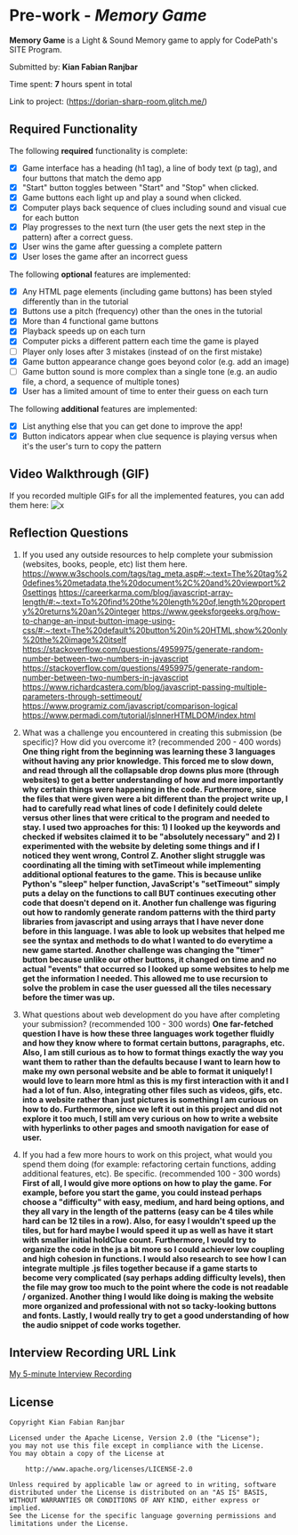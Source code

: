 # Pre-work - *Memory Game*

**Memory Game** is a Light & Sound Memory game to apply for CodePath's SITE Program. 

Submitted by: **Kian Fabian Ranjbar**

Time spent: **7** hours spent in total

Link to project: (https://dorian-sharp-room.glitch.me/)

## Required Functionality

The following **required** functionality is complete:

* [x] Game interface has a heading (h1 tag), a line of body text (p tag), and four buttons that match the demo app
* [x] "Start" button toggles between "Start" and "Stop" when clicked. 
* [x] Game buttons each light up and play a sound when clicked. 
* [x] Computer plays back sequence of clues including sound and visual cue for each button
* [x] Play progresses to the next turn (the user gets the next step in the pattern) after a correct guess. 
* [x] User wins the game after guessing a complete pattern
* [x] User loses the game after an incorrect guess

The following **optional** features are implemented:

* [x] Any HTML page elements (including game buttons) has been styled differently than in the tutorial
* [x] Buttons use a pitch (frequency) other than the ones in the tutorial
* [x] More than 4 functional game buttons
* [x] Playback speeds up on each turn
* [x] Computer picks a different pattern each time the game is played
* [ ] Player only loses after 3 mistakes (instead of on the first mistake)
* [x] Game button appearance change goes beyond color (e.g. add an image)
* [ ] Game button sound is more complex than a single tone (e.g. an audio file, a chord, a sequence of multiple tones)
* [x] User has a limited amount of time to enter their guess on each turn

The following **additional** features are implemented:

- [x] List anything else that you can get done to improve the app!
- [x] Button indicators appear when clue sequence is playing versus when it's the user's turn to copy the pattern

## Video Walkthrough (GIF)

If you recorded multiple GIFs for all the implemented features, you can add them here:
![x](https://i.imgur.com/Je5h9E1.gif)

## Reflection Questions
1. If you used any outside resources to help complete your submission (websites, books, people, etc) list them here. 
https://www.w3schools.com/tags/tag_meta.asp#:~:text=The%20tag%20defines%20metadata,the%20document%2C%20and%20viewport%20settings
https://careerkarma.com/blog/javascript-array-length/#:~:text=To%20find%20the%20length%20of,length%20property%20returns%20an%20integer
https://www.geeksforgeeks.org/how-to-change-an-input-button-image-using-css/#:~:text=The%20default%20button%20in%20HTML,show%20only%20the%20image%20itself
https://stackoverflow.com/questions/4959975/generate-random-number-between-two-numbers-in-javascript
https://stackoverflow.com/questions/4959975/generate-random-number-between-two-numbers-in-javascript
https://www.richardcastera.com/blog/javascript-passing-multiple-parameters-through-settimeout/
https://www.programiz.com/javascript/comparison-logical
https://www.permadi.com/tutorial/jsInnerHTMLDOM/index.html


2. What was a challenge you encountered in creating this submission (be specific)? How did you overcome it? (recommended 200 - 400 words) 
**One thing right from the beginning was learning these 3 languages without having any prior knowledge. This forced me to slow down, and read through all the collapsable drop downs plus more (through websites) to get a better understanding of how and more importantly why certain things were happening in the code. Furthermore, since the files that were given were a bit different than the project write up, I had to carefully read what lines of code I definitely could delete versus other lines that were critical to the program and needed to stay. I used two approaches for this: 1) I looked up the keywords and checked if websites claimed it to be "absolutely necessary" and 2) I experimented with the website by deleting some things and if I noticed they went wrong, Control Z. Another slight struggle was coordinating all the timing with setTimeout while implementing additional optional features to the game. This is because unlike Python's "sleep" helper function, JavaScript's "setTimeout" simply puts a delay on the functions to call BUT continues executing other code that doesn't depend on it. Another fun challenge was figuring out how to randomly generate random patterns with the third party libraries from javascript and using arrays that I have never done before in this language. I was able to look up websites that helped me see the syntax and methods to do what I wanted to do everytime a new game started. Another challenge was changing the "timer" button because unlike our other buttons, it changed on time and no actual "events" that occurred so I looked up some websites to help me get the information I needed. This allowed me to use recursion to solve the problem in case the user guessed all the tiles necessary before the timer was up.** 


3. What questions about web development do you have after completing your submission? (recommended 100 - 300 words) 
**One far-fetched question I have is how these three languages work together fluidly and how they know where to format certain buttons, paragraphs, etc. Also, I am still curious as to how to format things exactly the way you want them to rather than the defaults because I want to learn how to make my own personal website and be able to format it uniquely! I would love to learn more html as this is my first interaction with it and I had a lot of fun. Also, integrating other files such as videos, gifs, etc. into a website rather than just pictures is something I am curious on how to do. Furthermore, since we left it out in this project and did not explore it too much, I still am very curious on how to write a website with hyperlinks to other pages and smooth navigation for ease of user.**

4. If you had a few more hours to work on this project, what would you spend them doing (for example: refactoring certain functions, adding additional features, etc). Be specific. (recommended 100 - 300 words) 
**First of all, I would give more options on how to play the game. For example, before you start the game, you could instead perhaps choose a "difficulty" with easy, medium, and hard being options, and they all vary in the length of the patterns (easy can be 4 tiles while hard can be 12 tiles in a row). Also, for easy I wouldn't speed up the tiles, but for hard maybe I would speed it up as well as have it start with smaller initial holdClue count. Furthermore, I would try to organize the code in the js a bit more so I could achiever low coupling and high cohesion in functions. I would also research to see how I can integrate multiple .js files together because if a game starts to become very complicated (say perhaps adding difficulty levels), then the file may grow too much to the point where the code is not readable / organized. Another thing I would like doing is making the website more organized and professional with not so tacky-looking buttons and fonts. Lastly, I would really try to get a good understanding of how the audio snippet of code works together.**


## Interview Recording URL Link

[My 5-minute Interview Recording](https://vimeo.com/689549949)


## License

    Copyright Kian Fabian Ranjbar

    Licensed under the Apache License, Version 2.0 (the "License");
    you may not use this file except in compliance with the License.
    You may obtain a copy of the License at

        http://www.apache.org/licenses/LICENSE-2.0

    Unless required by applicable law or agreed to in writing, software
    distributed under the License is distributed on an "AS IS" BASIS,
    WITHOUT WARRANTIES OR CONDITIONS OF ANY KIND, either express or implied.
    See the License for the specific language governing permissions and
    limitations under the License.